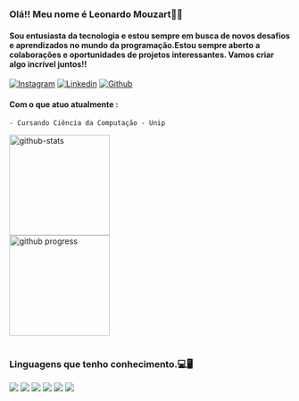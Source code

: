 ### Olá!! Meu nome é Leonardo Mouzart🚀🚀

#### Sou entusiasta da tecnologia e estou sempre em busca de novos desafios e aprendizados no mundo da programação.Estou sempre aberto a colaborações e oportunidades de projetos interessantes. Vamos criar algo incrível juntos!!
 <div style="display:inline-bloc">

[![Instagram](https://img.shields.io/badge/Instagram-E4405F?style=for-the-badge&logo=instagram&logoColor=white)](https://instagram.com/leomouzart)
[![Linkedin](https://img.shields.io/badge/LinkedIn-0077B5?style=for-the-badge&logo=linkedin&logoColor=white)](https://www.linkedin.com/in/leonardo-mouzart-a194ba174/)
[![Github](https://img.shields.io/badge/GitHub-100000?style=for-the-badge&logo=github&logoColor=white)](https://github.com/LeoMouzart)

</div>


#### Com o que atuo atualmente :

    - Cursando Ciência da Computação - Unip
   

<div>
<img  height="180em"  alt="github-stats" src="https://github-readme-stats.vercel.app/api?username=LeoMouzart&show_icons=true&theme=dracula" ><br>
<img height="180em" align="center" alt="github progress" src="https://github-readme-stats.vercel.app/api/top-langs/?username=LeoMouzart&hide_progress=true&theme=dracula" >
<div><br>



### Linguagens que tenho conhecimento.💻🖥️

 <div style="display: inline-bloc">
 <img align="center; alt="Html5" src="https://img.shields.io/badge/HTML5-E34F26?style=for-the-badge&logo=html5&logoColor=white" >
 <img align="center; alt="CSS" src="https://img.shields.io/badge/CSS3-1572B6?style=for-the-badge&logo=css3&logoColor=white" >
 <img align="center; alt="Python" src="https://img.shields.io/badge/Python-3776AB?style=for-the-badge&logo=python&logoColor=white" >
 <img align="center; alt="Java" src="https://img.shields.io/badge/Java-ED8B00?style=for-the-badge&logo=openjdk&logoColor=white" >
 <img align="center; alt="Mysql" src="https://img.shields.io/badge/MySQL-00000F?style=for-the-badge&logo=mysql&logoColor=white" >
 <img align="center; alt="GIT" src="https://img.shields.io/badge/GIT-E44C30?style=for-the-badge&logo=git&logoColor=white" >
 
 </div>




